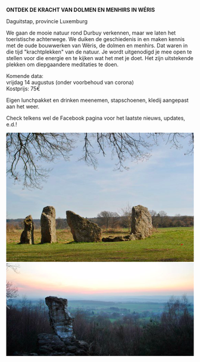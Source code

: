 



**ONTDEK DE KRACHT VAN DOLMEN EN MENHIRS IN WÉRIS**

Daguitstap, provincie Luxemburg

We gaan de mooie natuur rond Durbuy verkennen, maar we laten het toeristische achterwege. We duiken de geschiedenis in en maken kennis met de oude bouwwerken van Wéris, de dolmen en menhirs. Dat waren in die tijd "krachtplekken" van de natuur. Je wordt uitgenodigd je mee open te stellen voor die energie en te kijken wat het met je doet. Het zijn uitstekende plekken om diepgaandere meditaties te doen. 

Komende data:        
vrijdag 14 augustus (onder voorbehoud van corona)   
Kostprijs: 75€   

Eigen lunchpakket en drinken meenemen, stapschoenen, kledij aangepast aan het weer.   

Check telkens wel de Facebook pagina voor het laatste nieuws, updates, e.d.!

![workshops](images/weris1.png)
![workshops](images/weris2.png)

